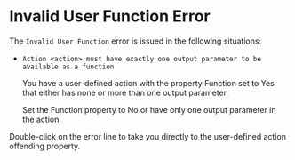 # Invalid User Function Error

The `Invalid User Function` error is issued in the following situations:

* `Action <action> must have exactly one output parameter to be available as a function`

  You have a user-defined action with the property Function set to Yes that either has none or more than one output parameter.

  Set the Function property to No or have only one output parameter in the action.

Double-click on the error line to take you directly to the user-defined action offending property.


